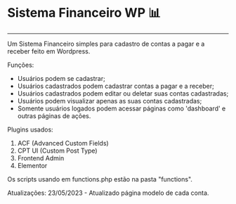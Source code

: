 # Sistema Financeiro WP :bar_chart:
---
Um Sistema Financeiro simples para cadastro de contas a pagar e a receber feito em Wordpress.

Funções:
- Usuários podem se cadastrar;
- Usuários cadastrados podem cadastrar contas a pagar e a receber;
- Usuários cadastrados podem editar ou deletar suas contas cadastradas;
- Usuários podem visualizar apenas as suas contas cadastradas;
- Somente usuários logados podem acessar páginas como 'dashboard' e outras páginas de ações.

Plugins usados:
1) ACF (Advanced Custom Fields)
2) CPT UI (Custom Post Type)
3) Frontend Admin
4) Elementor

Os scripts usando em functions.php estão na pasta "functions".

Atualizações:
23/05/2023 - Atualizado página modelo de cada conta.
